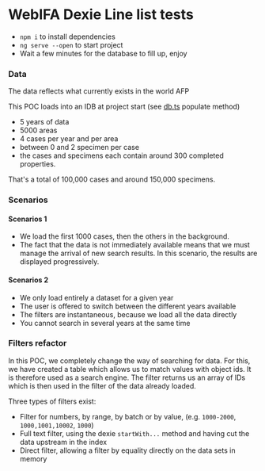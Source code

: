# WebIFA Dexie Line list tests

- `npm i` to install dependencies
- `ng serve --open` to start project
- Wait a few minutes for the database to fill up, enjoy


### Data

The data reflects what currently exists in the world AFP

This POC loads into an IDB at project start (see [db.ts](src/app/db/db.ts) populate method)
- 5 years of data
- 5000 areas
- 4 cases per year and per area
- between 0 and 2 specimen per case
- the cases and specimens each contain around 300 completed properties.

That's a total of 100,000 cases and around 150,000 specimens.

### Scenarios

#### Scenarios 1

- We load the first 1000 cases, then the others in the background.
- The fact that the data is not immediately available means that we must manage the arrival of new search results. In this scenario, the results are displayed progressively.


#### Scenarios 2
- We only load entirely a dataset for a given year
- The user is offered to switch between the different years available
- The filters are instantaneous, because we load all the data directly
- You cannot search in several years at the same time

### Filters refactor

In this POC, we completely change the way of searching for data. For this, we have created a table which allows us to match values with object ids. It is therefore used as a search engine.
The filter returns us an array of IDs which is then used in the filter of the data already loaded.

Three types of filters exist:
- Filter for numbers, by range, by batch or by value, (e.g. `1000-2000`, `1000,1001,10002`, `1000`)
- Full text filter, using the dexie `startWith...` method and having cut the data upstream in the index
- Direct filter, allowing a filter by equality directly on the data sets in memory
